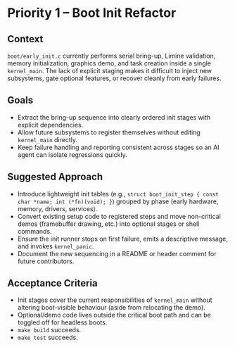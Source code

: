 # Priority 1 – Boot Init Refactor

## Context
`boot/early_init.c` currently performs serial bring-up, Limine validation, memory initialization, graphics demo, and task creation inside a single `kernel_main`. The lack of explicit staging makes it difficult to inject new subsystems, gate optional features, or recover cleanly from early failures.

## Goals
- Extract the bring-up sequence into clearly ordered init stages with explicit dependencies.
- Allow future subsystems to register themselves without editing `kernel_main` directly.
- Keep failure handling and reporting consistent across stages so an AI agent can isolate regressions quickly.

## Suggested Approach
- Introduce lightweight init tables (e.g., `struct boot_init_step { const char *name; int (*fn)(void); }`) grouped by phase (early hardware, memory, drivers, services).
- Convert existing setup code to registered steps and move non-critical demos (framebuffer drawing, etc.) into optional stages or shell commands.
- Ensure the init runner stops on first failure, emits a descriptive message, and invokes `kernel_panic`.
- Document the new sequencing in a README or header comment for future contributors.

## Acceptance Criteria
- Init stages cover the current responsibilities of `kernel_main` without altering boot-visible behaviour (aside from relocating the demo).
- Optional/demo code lives outside the critical boot path and can be toggled off for headless boots.
- `make build` succeeds.
- `make test` succeeds.

